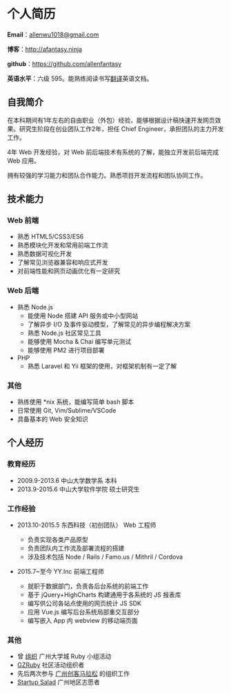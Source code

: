个人简历
======================

**Email**：allenwu1018@gmail.com

**博客**：http://afantasy.ninja

**github**：https://github.com/allenfantasy

**英语水平**：六级 595。能熟练阅读书写[翻译](https://github.com/allenfantasy/mithril-doc-cn)英语文档。

## 自我简介

在本科期间有1年左右的自由职业（外包）经验，能够根据设计稿快速开发网页效果。研究生阶段在创业团队工作2年，担任 Chief Engineer，承担团队的主力开发工作。

4年 Web 开发经验，对 Web 前后端技术有系统的了解，能独立开发前后端完成 Web 应用。

拥有较强的学习能力和团队合作能力。熟悉项目开发流程和团队协同工作。

## 技术能力

### Web 前端

* 熟悉 HTML5/CSS3/ES6
* 熟悉模块化开发和常用前端工作流
* 熟悉数据可视化开发
* 了解常见浏览器兼容和响应式开发
* 对前端性能和网页动画优化有一定研究

### Web 后端

* 熟悉 Node.js
  * 能使用 Node 搭建 API 服务或中小型网站
  * 了解异步 I/O 及事件驱动模型，了解常见的异步编程解决方案
  * 熟悉 Node.js 社区常见工具
  * 能够使用 Mocha & Chai 编写单元测试
  * 能够使用 PM2 进行项目部署
* PHP
  * 熟悉 Laravel 和 Yii 框架的使用，对框架机制有一定了解

### 其他

* 熟练使用 *nix 系统，能编写简单 bash 脚本
* 日常使用 Git, Vim/Sublime/VSCode
* 具备基本的 Web 安全知识

## 个人经历

### 教育经历

* 2009.9-2013.6 中山大学数学系 本科
* 2013.9-2015.6 中山大学软件学院 硕士研究生

### 工作经验

* 2013.10-2015.5 东西科技（初创团队） Web 工程师
  * 负责实现各类产品原型
  * 负责团队内工作流及部署流程的搭建
  * 涉及技术包括 Node / Rails / Famo.us / Mithril / Cordova
  
* 2015.7~至今 YY.Inc 前端工程师
  * 就职于数据部门，负责各后台系统的前端工作
  * 基于 jQuery+HighCharts 构建通用于各系统的 JS 报表库
  * 编写供公司各站点使用的网页统计 JS SDK
  * 应用 Vue.js 编写后台系统局部重交互部分
  * 编写嵌入 App 内 webview 的移动端页面

### 其他

* 曾 [组织](https://ruby-china.org/topics/15741) 广州大学城 Ruby 小组活动
* [GZRuby](http://www.gzruby.org) 社区活动组织者
* 先后两次参与 [广州创客马拉松](http://gzhack.io) 的组织工作
* [Startup Salad](http://www.salad.co/) 广州地区志愿者
